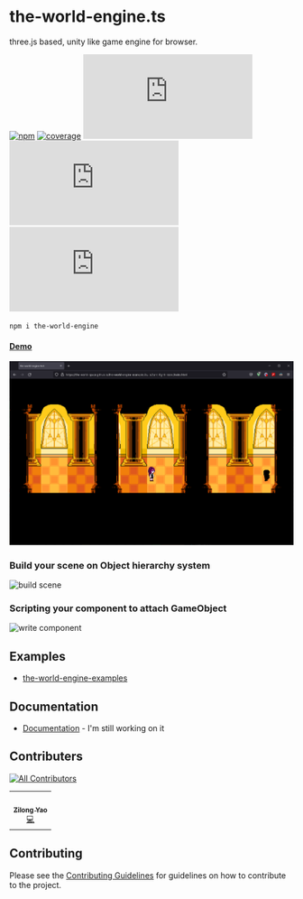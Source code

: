 # the-world-engine.ts
three.js based, unity like game engine for browser.

[![npm](https://img.shields.io/npm/v/the-world-engine)](https://www.npmjs.com/package/the-world-engine) [![coverage](https://img.shields.io/codecov/c/github/The-World-Space/the-world-engine.ts/main)](https://app.codecov.io/gh/The-World-Space/the-world-engine.ts/) [![last commit](https://img.shields.io/github/last-commit/The-World-Space/the-world-engine.ts)](https://github.com/The-World-Space/the-world-engine.ts/commits/dev) [![language](https://img.shields.io/github/languages/top/The-World-Space/the-world-engine.ts)](https://www.typescriptlang.org/) [![license](https://img.shields.io/github/license/The-World-Space/the-world-engine.ts)](https://opensource.org/licenses/MIT)

```shell
npm i the-world-engine
```

#### [Demo](https://the-world-space.github.io/the-world-engine-examples/build/sans-fight-room/index.html)

![sans-fight-room](docs/image/sans-fight-room.png)

### Build your scene on Object hierarchy system

![build scene](docs/image/build_scene.gif)

### Scripting your component to attach GameObject

![write component](docs/image/write_component.gif)

## Examples

- [the-world-engine-examples](https://github.com/The-World-Space/the-world-engine-examples)

## Documentation

- [Documentation](https://the-world-space.github.io/the-world-engine.ts/build) - I'm still working on it

## Contributers

<!-- ALL-CONTRIBUTORS-BADGE:START - Do not remove or modify this section -->
[![All Contributors](https://img.shields.io/badge/all_contributors-1-orange.svg?style=flat-square)](#contributors-)
<!-- ALL-CONTRIBUTORS-BADGE:END -->

<!-- ALL-CONTRIBUTORS-LIST:START - Do not remove or modify this section -->
<!-- prettier-ignore-start -->
<!-- markdownlint-disable -->
<table>
  <tr>
    <td align="center"><a href="http://zly201.github.io"><img src="https://avatars.githubusercontent.com/u/59038614?v=4?s=100" width="100px;" alt=""/><br /><sub><b>Zilong Yao</b></sub></a><br /><a href="https://github.com/The-World-Space/the-world-engine.ts/commits?author=ZLY201" title="Code">💻</a></td>
  </tr>
</table>

<!-- markdownlint-restore -->
<!-- prettier-ignore-end -->

<!-- ALL-CONTRIBUTORS-LIST:END -->

## Contributing

Please see the [Contributing Guidelines](./CONTRIBUTING.md) for guidelines on how to contribute to the project.
